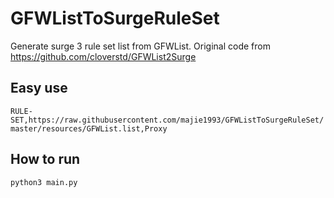 # GFWListToSurgeRuleSet

Generate surge 3 rule set list from GFWList.
Original code from https://github.com/cloverstd/GFWList2Surge

## Easy use
`RULE-SET,https://raw.githubusercontent.com/majie1993/GFWListToSurgeRuleSet/master/resources/GFWList.list,Proxy`

## How to run
`python3 main.py`
